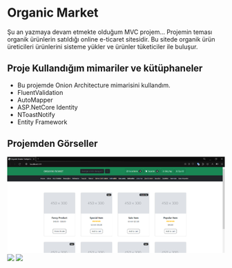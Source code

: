 # Organic Market

Şu an yazmaya devam etmekte olduğum MVC projem... Projemin teması organik ürünlerin satıldığı online e-ticaret sitesidir. Bu sitede organik ürün üreticileri ürünlerini sisteme yükler ve ürünler tüketiciler ile buluşur. 


## Proje Kullandığım mimariler ve kütüphaneler

- Bu projemde Onion Architecture mimarisini kullandım.
- FluentValidation
- AutoMapper
- ASP.NetCore Identity
- NToastNotify
- Entity Framework

## Projemden Görseller
<img src="Organic1.PNG" width="auto">
<img src="Organic2.PNG" width="auto">
<img src="Organic3.PNG" width="auto">
